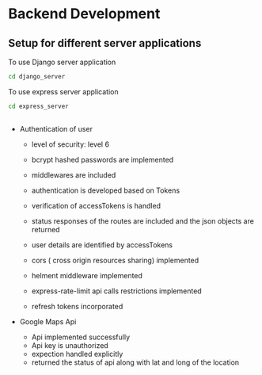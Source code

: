 # Backend Development
## Setup for different server applications

To use Django server application
```bash
cd django_server
```
To use express server application
```bash
cd express_server
```

## 
- Authentication of user 

    - level of security: level 6
  
    - bcrypt hashed passwords are implemented
  
    - middlewares are included
 
    - authentication is developed based on Tokens
 
    - verification of accessTokens is handled
  
    - status responses of the routes are included and the json objects are returned
 
    - user details are identified by accessTokens

    - cors ( cross origin resources sharing) implemented
 
    - helment middleware implemented
 
    - express-rate-limit api calls restrictions implemented
 
    - refresh tokens incorporated
      
- Google Maps Api
    -   Api implemented successfully
    -   Api key is unauthorized
    -   expection handled explicitly
    -   returned the status of api along with lat and long of the location
